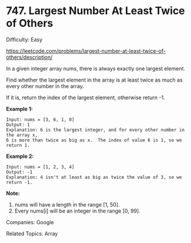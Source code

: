 # 747. Largest Number At Least Twice of Others

Difficulty: Easy

https://leetcode.com/problems/largest-number-at-least-twice-of-others/description/

In a given integer array nums, there is always exactly one largest element.

Find whether the largest element in the array is at least twice as much as every other number in the array.

If it is, return the index of the largest element, otherwise return -1.

**Example 1:**
```
Input: nums = [3, 6, 1, 0]
Output: 1
Explanation: 6 is the largest integer, and for every other number in the array x,
6 is more than twice as big as x.  The index of value 6 is 1, so we return 1.
```
**Example 2:**
```
Input: nums = [1, 2, 3, 4]
Output: -1
Explanation: 4 isn't at least as big as twice the value of 3, so we return -1.
```
**Note:**
1. nums will have a length in the range [1, 50].
2. Every nums[i] will be an integer in the range [0, 99].

Companies: Google

Related Topics: Array
